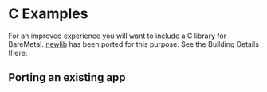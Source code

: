 # C Examples

For an improved experience you will want to include a C library for BareMetal. [newlib](https://github.com/ReturnInfinity/BareMetal-newlib4) has been ported for this purpose. See the Building Details there.

## Porting an existing app

